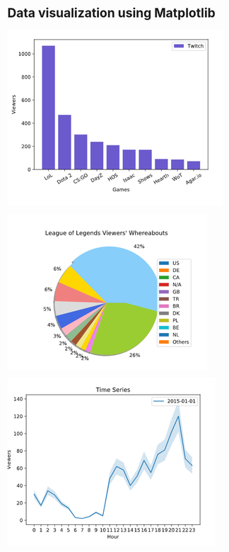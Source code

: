 # Data visualization using Matplotlib

![](screenshots/bar_graph.PNG)

![](screenshots/pie_chart.PNG)

![](screenshots/line_graph.PNG)
